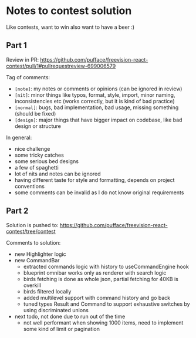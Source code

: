 # Notes to contest solution

Like contests, want to win also want to have a beer :)

## Part 1

Review in PR: https://github.com/pufface/freevision-react-contest/pull/1#pullrequestreview-699006579

Tag of comments:

- `[note]`: my notes or comments or opinions (can be ignored in review)
- `[nit]`: minor things like typos, format, style, import, minor naming, inconsistencies etc (works correctly, but it is kind of bad practice)
- `[normal]`: bugs, bad implementation, bad usage, missing something (should be fixed)
- `[design]`: major things that have bigger impact on codebase, like bad design or structure

In general:

- nice challenge
- some tricky catches
- some serious bed designs
- a few of spaghetti
- lot of nits and notes can be ignored
- having different taste for style and formatting, depends on project conventions
- some comments can be invalid as I do not know original requirements

## Part 2

Solution is pushed to: https://github.com/pufface/freevision-react-contest/tree/contest

Comments to solution:

- new Highlighter logic
- new CommandBar
  - extracted commands logic with history to useCommandEngine hook
  - blueprint omnibar works only as renderer with search logic
  - birds fetching is done as whole json, partial fetching for 40KB is overkill
  - birds filtered locally
  - added multilevel support with command history and go back
  - tuned types Result and Command to support exhaustive switches by using discriminated unions
- next todo, not done due to run out of the time
  - not well performant when showing 1000 items, need to implement some kind of limit or pagination
